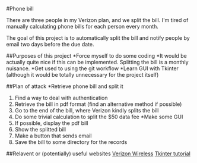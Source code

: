 #Phone bill

There are three people in my Verizon plan, and we split the bill. I'm tired of manually calculating phone bills for each person every month.

The goal of this project is to automatically split the bill and notify people by email two days before the due date.

##Purposes of this project
*Force myself to do some coding
*It would be actually quite nice if this can be implemented. Splitting the bill is a monthly nuisance.
*Get used to using the git workflow
*Learn GUI with Tkinter (although it would be totally unnecessary for the project itself)

##Plan of attack
*Retrieve phone bill and split it
  1. Find a way to deal with authentication
  2. Retrieve the bill in pdf format (find an alternative method if possible)
  3. Go to the end of the bill, where Verizon kindly splits the bill
  4. Do some trivial calculation to split the $50 data fee
*Make some GUI
  1. If possible, display the pdf bill
  2. Show the splitted bill
  3. Make a button that sends email
  4. Save the bill to some directory for the records

##Relavent or (potentially) useful websites
[Verizon Wireless](https://www.verizonwireless.com/)
[Tkinter tutorial](https://www.lynda.com/Tkinter-tutorials/Python-GUI-Development-Tkinter/163607-2.html)